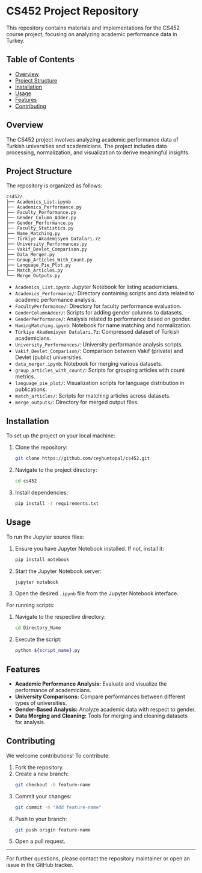 # CS452 Project Repository

This repository contains materials and implementations for the CS452 course project, focusing on analyzing academic performance data in Turkey.

## Table of Contents

- [Overview](#overview)
- [Project Structure](#project-structure)
- [Installation](#installation)
- [Usage](#usage)
- [Features](#features)
- [Contributing](#contributing)

## Overview

The CS452 project involves analyzing academic performance data of Turkish universities and academicians. The project includes data processing, normalization, and visualization to derive meaningful insights.

## Project Structure

The repository is organized as follows:

```
cs452/
├── Academics_List.ipynb
├── Academics_Performance.py
├── Faculty_Performance.py
├── Gender_Column_Adder.py
├── Gender_Performance.py
├── Faculty_Statistics.py
├── Name_Matching.py
├── Türkiye Akademisyen Dataları.7z
├── University_Performances.py
├── Vakif_Devlet_Comparison.py
├── Data_Merger.py
├── Group_Articles_With_Count.py
├── Language_Pie_Plot.py
├── Match_Articles.py
└── Merge_Outputs.py
```

- `Academics_List.ipynb`: Jupyter Notebook for listing academicians.
- `Academics_Performance/`: Directory containing scripts and data related to academic performance analysis.
- `FacultyPerformance/`: Directory for faculty performance evaluation.
- `GenderColumnAdder/`: Scripts for adding gender columns to datasets.
- `GenderPerformance/`: Analysis related to performance based on gender.
- `NamingMatching.ipynb`: Notebook for name matching and normalization.
- `Türkiye Akademisyen Dataları.7z`: Compressed dataset of Turkish academicians.
- `University_Performances/`: University performance analysis scripts.
- `Vakif_Devlet_Comparison/`: Comparison between Vakıf (private) and Devlet (public) universities.
- `data_merger.ipynb`: Notebook for merging various datasets.
- `group_articles_with_count/`: Scripts for grouping articles with count metrics.
- `language_pie_plot/`: Visualization scripts for language distribution in publications.
- `match_articles/`: Scripts for matching articles across datasets.
- `merge_outputs/`: Directory for merged output files.

## Installation

To set up the project on your local machine:

1. Clone the repository:
   ```bash
   git clone https://github.com/ceyhuntopal/cs452.git
   ```

2. Navigate to the project directory:
   ```bash
   cd cs452
   ```

3. Install dependencies:
   ```bash
   pip install -r requirements.txt
   ```

## Usage

To run the Jupyter source files:

1. Ensure you have Jupyter Notebook installed. If not, install it:
   ```bash
   pip install notebook
   ```

2. Start the Jupyter Notebook server:
   ```bash
   jupyter notebook
   ```

3. Open the desired `.ipynb` file from the Jupyter Notebook interface.

For running scripts:

1. Navigate to the respective directory:
   ```bash
   cd Directory_Name
   ```

2. Execute the script:
   ```bash
   python ${script_name}.py
   ```

## Features

- **Academic Performance Analysis:** Evaluate and visualize the performance of academicians.
- **University Comparisons:** Compare performances between different types of universities.
- **Gender-Based Analysis:** Analyze academic data with respect to gender.
- **Data Merging and Cleaning:** Tools for merging and cleaning datasets for analysis.

## Contributing

We welcome contributions! To contribute:

1. Fork the repository.
2. Create a new branch:
   ```bash
   git checkout -b feature-name
   ```
3. Commit your changes:
   ```bash
   git commit -m "Add feature-name"
   ```
4. Push to your branch:
   ```bash
   git push origin feature-name
   ```
5. Open a pull request.
---

For further questions, please contact the repository maintainer or open an issue in the GitHub tracker.
